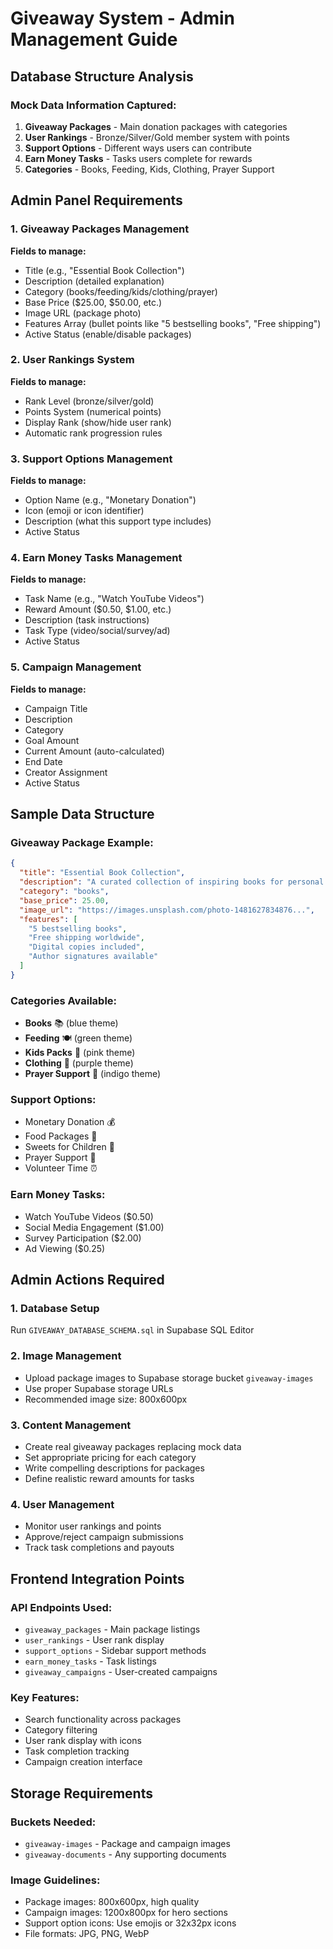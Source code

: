 # Giveaway System - Admin Management Guide

## Database Structure Analysis

### Mock Data Information Captured:
1. **Giveaway Packages** - Main donation packages with categories
2. **User Rankings** - Bronze/Silver/Gold member system with points
3. **Support Options** - Different ways users can contribute
4. **Earn Money Tasks** - Tasks users complete for rewards
5. **Categories** - Books, Feeding, Kids, Clothing, Prayer Support

## Admin Panel Requirements

### 1. Giveaway Packages Management
**Fields to manage:**
- Title (e.g., "Essential Book Collection")
- Description (detailed explanation)
- Category (books/feeding/kids/clothing/prayer)
- Base Price ($25.00, $50.00, etc.)
- Image URL (package photo)
- Features Array (bullet points like "5 bestselling books", "Free shipping")
- Active Status (enable/disable packages)

### 2. User Rankings System
**Fields to manage:**
- Rank Level (bronze/silver/gold)
- Points System (numerical points)
- Display Rank (show/hide user rank)
- Automatic rank progression rules

### 3. Support Options Management
**Fields to manage:**
- Option Name (e.g., "Monetary Donation")
- Icon (emoji or icon identifier)
- Description (what this support type includes)
- Active Status

### 4. Earn Money Tasks Management
**Fields to manage:**
- Task Name (e.g., "Watch YouTube Videos")
- Reward Amount ($0.50, $1.00, etc.)
- Description (task instructions)
- Task Type (video/social/survey/ad)
- Active Status

### 5. Campaign Management
**Fields to manage:**
- Campaign Title
- Description
- Category
- Goal Amount
- Current Amount (auto-calculated)
- End Date
- Creator Assignment
- Active Status

## Sample Data Structure

### Giveaway Package Example:
```json
{
  "title": "Essential Book Collection",
  "description": "A curated collection of inspiring books for personal growth and education",
  "category": "books",
  "base_price": 25.00,
  "image_url": "https://images.unsplash.com/photo-1481627834876...",
  "features": [
    "5 bestselling books",
    "Free shipping worldwide", 
    "Digital copies included",
    "Author signatures available"
  ]
}
```

### Categories Available:
- **Books** 📚 (blue theme)
- **Feeding** 🍽️ (green theme)  
- **Kids Packs** 🧸 (pink theme)
- **Clothing** 👕 (purple theme)
- **Prayer Support** 🙏 (indigo theme)

### Support Options:
- Monetary Donation 💰
- Food Packages 🍞
- Sweets for Children 🍭
- Prayer Support 🙏
- Volunteer Time ⏰

### Earn Money Tasks:
- Watch YouTube Videos ($0.50)
- Social Media Engagement ($1.00)
- Survey Participation ($2.00)
- Ad Viewing ($0.25)

## Admin Actions Required

### 1. Database Setup
Run `GIVEAWAY_DATABASE_SCHEMA.sql` in Supabase SQL Editor

### 2. Image Management
- Upload package images to Supabase storage bucket `giveaway-images`
- Use proper Supabase storage URLs
- Recommended image size: 800x600px

### 3. Content Management
- Create real giveaway packages replacing mock data
- Set appropriate pricing for each category
- Write compelling descriptions for packages
- Define realistic reward amounts for tasks

### 4. User Management
- Monitor user rankings and points
- Approve/reject campaign submissions
- Track task completions and payouts

## Frontend Integration Points

### API Endpoints Used:
- `giveaway_packages` - Main package listings
- `user_rankings` - User rank display
- `support_options` - Sidebar support methods
- `earn_money_tasks` - Task listings
- `giveaway_campaigns` - User-created campaigns

### Key Features:
- Search functionality across packages
- Category filtering
- User rank display with icons
- Task completion tracking
- Campaign creation interface

## Storage Requirements

### Buckets Needed:
- `giveaway-images` - Package and campaign images
- `giveaway-documents` - Any supporting documents

### Image Guidelines:
- Package images: 800x600px, high quality
- Campaign images: 1200x800px for hero sections
- Support option icons: Use emojis or 32x32px icons
- File formats: JPG, PNG, WebP